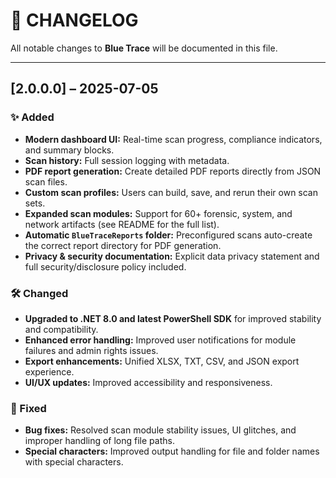 # 📑 CHANGELOG

All notable changes to **Blue Trace** will be documented in this file.

---

## [2.0.0.0] – 2025-07-05

### ✨ Added

- **Modern dashboard UI:** Real-time scan progress, compliance indicators, and summary blocks.
- **Scan history:** Full session logging with metadata.
- **PDF report generation:** Create detailed PDF reports directly from JSON scan files.
- **Custom scan profiles:** Users can build, save, and rerun their own scan sets.
- **Expanded scan modules:** Support for 60+ forensic, system, and network artifacts (see README for the full list).
- **Automatic `BlueTraceReports` folder:** Preconfigured scans auto-create the correct report directory for PDF generation.
- **Privacy & security documentation:** Explicit data privacy statement and full security/disclosure policy included.

### 🛠 Changed

- **Upgraded to .NET 8.0 and latest PowerShell SDK** for improved stability and compatibility.
- **Enhanced error handling:** Improved user notifications for module failures and admin rights issues.
- **Export enhancements:** Unified XLSX, TXT, CSV, and JSON export experience.
- **UI/UX updates:** Improved accessibility and responsiveness.

### 🐞 Fixed

- **Bug fixes:** Resolved scan module stability issues, UI glitches, and improper handling of long file paths.
- **Special characters:** Improved output handling for file and folder names with special characters. 